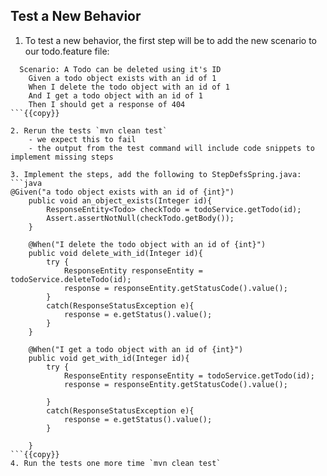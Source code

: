 ## Test a New Behavior
1. To test a new behavior, the first step will be to add the new scenario to our todo.feature file:
```gherkin
  Scenario: A Todo can be deleted using it's ID
    Given a todo object exists with an id of 1
    When I delete the todo object with an id of 1
    And I get a todo object with an id of 1
    Then I should get a response of 404
```{{copy}}

2. Rerun the tests `mvn clean test`
    - we expect this to fail
    - the output from the test command will include code snippets to implement missing steps
    
3. Implement the steps, add the following to StepDefsSpring.java:
```java
@Given("a todo object exists with an id of {int}")
    public void an_object_exists(Integer id){
        ResponseEntity<Todo> checkTodo = todoService.getTodo(id);
        Assert.assertNotNull(checkTodo.getBody());
    }

    @When("I delete the todo object with an id of {int}")
    public void delete_with_id(Integer id){
        try {
            ResponseEntity responseEntity = todoService.deleteTodo(id);
            response = responseEntity.getStatusCode().value();
        }
        catch(ResponseStatusException e){
            response = e.getStatus().value();
        }
    }

    @When("I get a todo object with an id of {int}")
    public void get_with_id(Integer id){
        try {
            ResponseEntity responseEntity = todoService.getTodo(id);
            response = responseEntity.getStatusCode().value();

        }
        catch(ResponseStatusException e){
            response = e.getStatus().value();
        }

    }
```{{copy}}
4. Run the tests one more time `mvn clean test`
